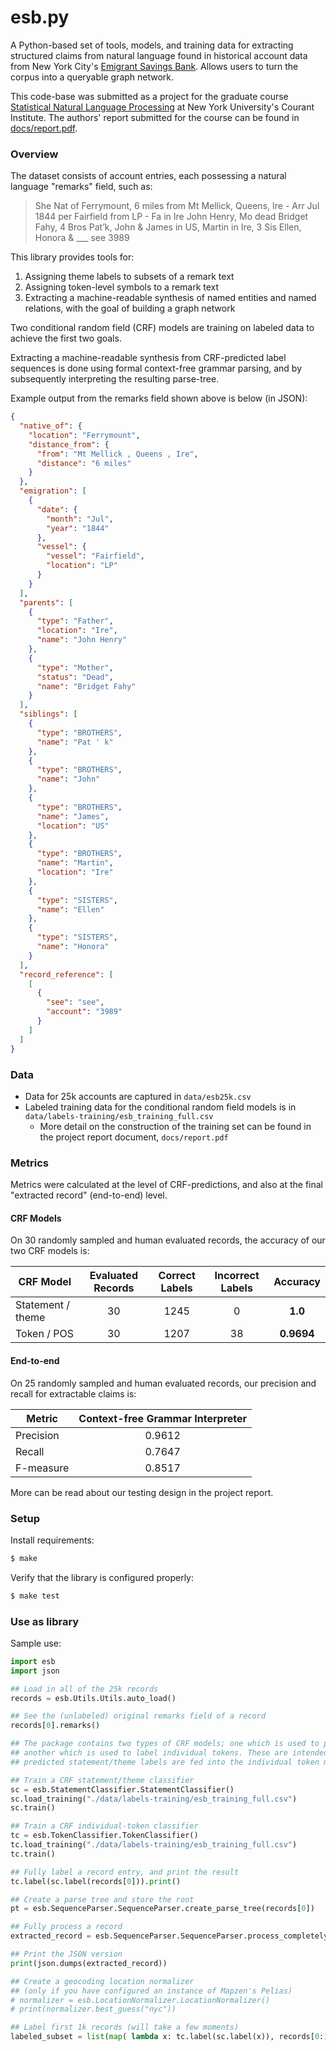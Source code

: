 # esb.py

A Python-based set of tools, models, and training data for extracting structured claims from natural language found in historical account data from New York City's [Emigrant Savings Bank](https://en.wikipedia.org/wiki/Emigrant_Savings_Bank). Allows users to turn the corpus into a queryable graph network.

This code-base was submitted as a project for the graduate course [Statistical Natural Language Processing](https://cs.nyu.edu/courses/fall17/CSCI-GA.3033-008/) at New York University's Courant Institute. The authors' report submitted for the course can be found in [docs/report.pdf](docs/report.pdf).

### Overview

The dataset consists of account entries, each possessing a natural language "remarks" field, such as:

> She Nat of Ferrymount, 6 miles from Mt Mellick, Queens, Ire - Arr Jul 1844 per Fairfield from LP - Fa in Ire John Henry, Mo dead Bridget Fahy, 4 Bros Pat’k, John & James in US, Martin in Ire, 3 Sis Ellen, Honora & ___ see 3989

This library provides tools for:
1. Assigning theme labels to subsets of a remark text
2. Assigning token-level symbols to a remark text
3. Extracting a machine-readable synthesis of named entities and named relations, with the goal of building a graph network

Two conditional random field (CRF) models are training on labeled data to achieve the first two goals.

Extracting a machine-readable synthesis from CRF-predicted label sequences is done using formal context-free grammar parsing, and by subsequently interpreting the resulting parse-tree.

Example output from the remarks field shown above is below (in JSON):
```json
{
  "native_of": {
    "location": "Ferrymount",
    "distance_from": {
      "from": "Mt Mellick , Queens , Ire",
      "distance": "6 miles"
    }
  },
  "emigration": [
    {
      "date": {
        "month": "Jul",
        "year": "1844"
      },
      "vessel": {
        "vessel": "Fairfield",
        "location": "LP"
      }
    }
  ],
  "parents": [
    {
      "type": "Father",
      "location": "Ire",
      "name": "John Henry"
    },
    {
      "type": "Mother",
      "status": "Dead",
      "name": "Bridget Fahy"
    }
  ],
  "siblings": [
    {
      "type": "BROTHERS",
      "name": "Pat ' k"
    },
    {
      "type": "BROTHERS",
      "name": "John"
    },
    {
      "type": "BROTHERS",
      "name": "James",
      "location": "US"
    },
    {
      "type": "BROTHERS",
      "name": "Martin",
      "location": "Ire"
    },
    {
      "type": "SISTERS",
      "name": "Ellen"
    },
    {
      "type": "SISTERS",
      "name": "Honora"
    }
  ],
  "record_reference": [
    [
      {
        "see": "see",
        "account": "3989"
      }
    ]
  ]
}
```
### Data

- Data for 25k accounts are captured in `data/esb25k.csv`
- Labeled training data for the conditional random field models is in `data/labels-training/esb_training_full.csv`
  - More detail on the construction of the training set can be found in the project report document, `docs/report.pdf`

### Metrics

Metrics were calculated at the level of CRF-predictions, and also at the final "extracted record" (end-to-end) level.

#### CRF Models

On 30 randomly sampled and human evaluated records, the accuracy of our two CRF models is:

| CRF Model | Evaluated Records | Correct Labels | Incorrect Labels | Accuracy|
| ------------- |:-------------:| :-------------:| :-------------:| :-------------:|
| Statement / theme    | 30 | 1245| 0| **1.0** |
| Token / POS      | 30    | 1207 | 38 | **0.9694**


#### End-to-end

On 25 randomly sampled and human evaluated records, our precision and recall for extractable claims is:

| Metric        | Context-free Grammar Interpreter|
| ------------- |:-------------:|
| Precision    | 0.9612 |
| Recall      | 0.7647 |
| F-measure | 0.8517 |

More can be read about our testing design in the project report.

### Setup

Install requirements:
```bash
$ make
```

Verify that the library is configured properly:
```bash
$ make test
```

### Use as library

Sample use:
```python
import esb
import json

## Load in all of the 25k records
records = esb.Utils.Utils.auto_load()

## See the (unlabeled) original remarks field of a record
records[0].remarks()

## The package contains two types of CRF models; one which is used to predict the general theme of a statement,
## another which is used to label individual tokens. These are intended to be used one after another, and the
## predicted statement/theme labels are fed into the individual token model.

## Train a CRF statement/theme classifier
sc = esb.StatementClassifier.StatementClassifier()
sc.load_training("./data/labels-training/esb_training_full.csv")
sc.train()

## Train a CRF individual-token classifier
tc = esb.TokenClassifier.TokenClassifier()
tc.load_training("./data/labels-training/esb_training_full.csv")
tc.train()

## Fully label a record entry, and print the result
tc.label(sc.label(records[0])).print()

## Create a parse tree and store the root
pt = esb.SequenceParser.SequenceParser.create_parse_tree(records[0])

## Fully process a record
extracted_record = esb.SequenceParser.SequenceParser.process_completely(records[13000],tc,sc)

## Print the JSON version
print(json.dumps(extracted_record))

## Create a geocoding location normalizer
## (only if you have configured an instance of Mapzen's Pelias)
# normalizer = esb.LocationNormalizer.LocationNormalizer()
# print(normalizer.best_guess("nyc"))

## Label first 1k records (will take a few moments)
labeled_subset = list(map( lambda x: tc.label(sc.label(x)), records[0:1000]))
```
